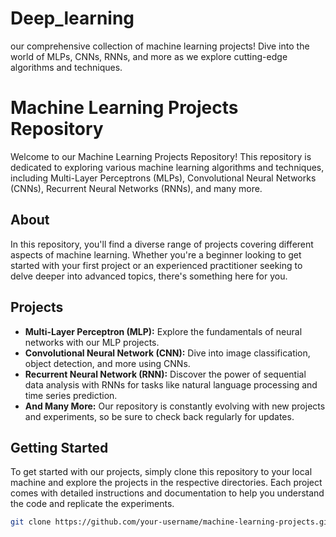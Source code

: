 # Deep_learning
our comprehensive collection of machine learning projects! Dive into the world of MLPs, CNNs, RNNs, and more as we explore cutting-edge algorithms and techniques.



# Machine Learning Projects Repository

Welcome to our Machine Learning Projects Repository! This repository is dedicated to exploring various machine learning algorithms and techniques, including Multi-Layer Perceptrons (MLPs), Convolutional Neural Networks (CNNs), Recurrent Neural Networks (RNNs), and many more.

## About

In this repository, you'll find a diverse range of projects covering different aspects of machine learning. Whether you're a beginner looking to get started with your first project or an experienced practitioner seeking to delve deeper into advanced topics, there's something here for you.

## Projects

- **Multi-Layer Perceptron (MLP):** Explore the fundamentals of neural networks with our MLP projects.
- **Convolutional Neural Network (CNN):** Dive into image classification, object detection, and more using CNNs.
- **Recurrent Neural Network (RNN):** Discover the power of sequential data analysis with RNNs for tasks like natural language processing and time series prediction.
- **And Many More:** Our repository is constantly evolving with new projects and experiments, so be sure to check back regularly for updates.

## Getting Started

To get started with our projects, simply clone this repository to your local machine and explore the projects in the respective directories. Each project comes with detailed instructions and documentation to help you understand the code and replicate the experiments.

```bash
git clone https://github.com/your-username/machine-learning-projects.git
